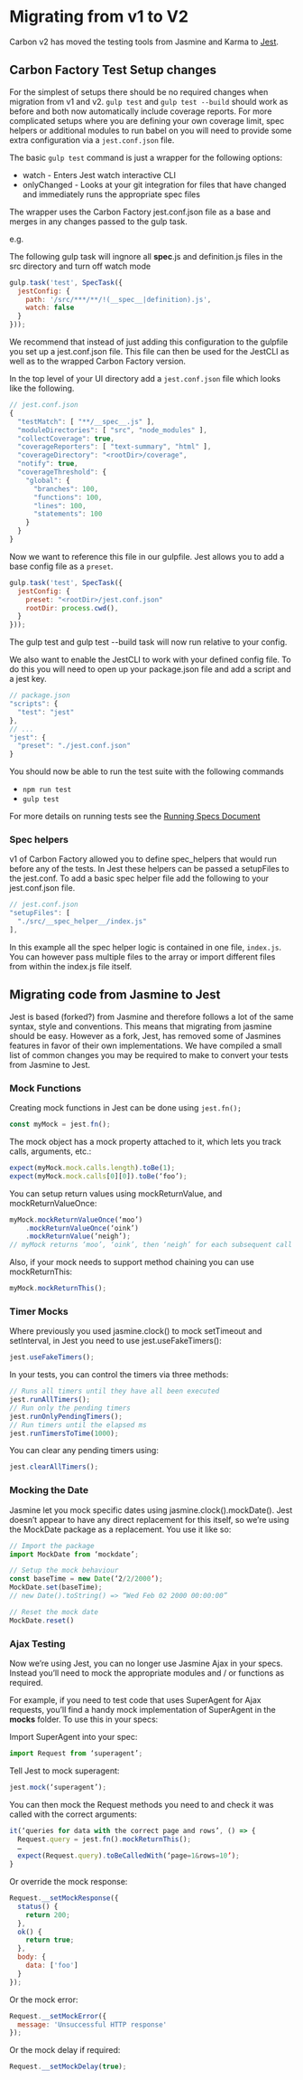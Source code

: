 # Migrating from v1 to V2

Carbon v2 has moved the testing tools from Jasmine and Karma to [Jest](https://facebook.github.io/jest/).

## Carbon Factory Test Setup changes

For the simplest of setups there should be no required changes when migration from v1 and v2. `gulp test` and `gulp test --build` should work as before and both now automatically include coverage reports. For more complicated setups where you are defining your own coverage limit, spec helpers or additional modules to run babel on you will need to provide some extra configuration via a `jest.conf.json` file.

The basic `gulp test` command is just a wrapper for the following options:

* watch - Enters Jest watch interactive CLI
* onlyChanged - Looks at your git integration for files that have changed and immediately runs the appropriate spec files

The wrapper uses the Carbon Factory jest.conf.json file as a base and merges in any changes passed to the gulp task.

e.g.

The following gulp task will ingnore all __spec__.js and definition.js files in the src directory and turn off watch mode

```js
gulp.task('test', SpecTask({
  jestConfig: {
    path: '/src/***/**/!(__spec__|definition).js',
    watch: false
  }
}));
```

We recommend that instead of just adding this configuration to the gulpfile you set up a jest.conf.json file. This file can then be used for the JestCLI as well as to the wrapped Carbon Factory version.

In the top level of your UI directory add a `jest.conf.json` file which looks like the following.

```js
// jest.conf.json
{
  "testMatch": [ "**/__spec__.js" ],
  "moduleDirectories": [ "src", "node_modules" ],
  "collectCoverage": true,
  "coverageReporters": [ "text-summary", "html" ],
  "coverageDirectory": "<rootDir>/coverage",
  "notify": true,
  "coverageThreshold": {
    "global": {
      "branches": 100,
      "functions": 100,
      "lines": 100,
      "statements": 100
    }
  }
}
```

Now we want to reference this file in our gulpfile. Jest allows you to add a base config file as a `preset`.

```js
gulp.task('test', SpecTask({
  jestConfig: {
    preset: "<rootDir>/jest.conf.json"
    rootDir: process.cwd(),
  }
}));
```

The gulp test and gulp test --build task will now run relative to your config.

We also want to enable the JestCLI to work with your defined config file. To do this you will need to open up your package.json file and add a script and a jest key.

```js
// package.json
"scripts": {
  "test": "jest"
},
// ...
"jest": {
  "preset": "./jest.conf.json"
}
```

You should now be able to run the test suite with the following commands

* `npm run test`
* `gulp test`


For more details on running tests see the [Running Specs Document](https://github.com/Sage/carbon-factory/blob/master/docs/running-tests.md)

### Spec helpers

v1 of Carbon Factory allowed you to define spec_helpers that would run before any of the tests. In Jest these helpers can be passed a setupFiles to the jest.conf. To add a basic spec helper file add the following to your jest.conf.json file.

```js
// jest.conf.json
"setupFiles": [
  "./src/__spec_helper__/index.js"
],
```

In this example all the spec helper logic is contained in one file, `index.js`. You can however pass multiple files to the array or import different files from within the index.js file itself.


## Migrating code from Jasmine to Jest

Jest is based (forked?) from Jasmine and therefore follows a lot of the same syntax, style and conventions. This means that migrating from jasmine should be easy. However as a fork, Jest, has removed some of Jasmines features in favor of their own implementations. We have compiled a small list of common changes you may be required to make to convert your tests from Jasmine to Jest.

### Mock Functions

Creating mock functions in Jest can be done using `jest.fn();`

```js
const myMock = jest.fn();
```

The mock object has a mock property attached to it, which lets you track calls, arguments, etc.:

```js
expect(myMock.mock.calls.length).toBe(1);
expect(myMock.mock.calls[0][0]).toBe(‘foo’);
```

You can setup return values using mockReturnValue, and mockReturnValueOnce:

```js
myMock.mockReturnValueOnce(‘moo’)
	.mockReturnValueOnce(‘oink’)
	.mockReturnValue(‘neigh’);
// myMock returns ‘moo’, ‘oink’, then ‘neigh’ for each subsequent call
```

Also, if your mock needs to support method chaining you can use mockReturnThis:

```js
myMock.mockReturnThis();
```

### Timer Mocks
Where previously you used jasmine.clock() to mock setTimeout and setInterval, in Jest you need to use jest.useFakeTimers():
```js
jest.useFakeTimers();
```

In your tests, you can control the timers via three methods:

```js
// Runs all timers until they have all been executed
jest.runAllTimers();
// Run only the pending timers
jest.runOnlyPendingTimers();
// Run timers until the elapsed ms
jest.runTimersToTime(1000);
```

You can clear any pending timers using:

```js
jest.clearAllTimers();
```

### Mocking the Date
Jasmine let you mock specific dates using jasmine.clock().mockDate(). Jest doesn’t appear to have any direct replacement for this itself, so we’re using the MockDate package as a replacement. You use it like so:

```js
// Import the package
import MockDate from ‘mockdate’;

// Setup the mock behaviour
const baseTime = new Date(‘2/2/2000’);
MockDate.set(baseTime);
// new Date().toString() => “Wed Feb 02 2000 00:00:00”

// Reset the mock date
MockDate.reset()
```

### Ajax Testing
Now we’re using Jest, you can no longer use Jasmine Ajax in your specs. Instead you’ll need to mock the appropriate modules and / or functions as required.

For example, if you need to test code that uses SuperAgent for Ajax requests, you’ll find a handy mock implementation of SuperAgent in the __mocks__ folder. To use this in your specs:

Import SuperAgent into your spec:
```js
import Request from ‘superagent’;
```

Tell Jest to mock superagent:
```js
jest.mock(‘superagent’);
```

You can then mock the Request methods you need to and check it was called with the correct arguments:

```js
it(‘queries for data with the correct page and rows’, () => {
  Request.query = jest.fn().mockReturnThis();
  …
  expect(Request.query).toBeCalledWith(‘page=1&rows=10’);
}
```

Or override the mock response:
```js
Request.__setMockResponse({
  status() {
    return 200;
  },
  ok() {
    return true;
  },
  body: {
    data: ['foo']
  }
});
```
Or the mock error:
```js
Request.__setMockError({
  message: 'Unsuccessful HTTP response'
});
```

Or the mock delay if required:
```js
Request.__setMockDelay(true);
```
